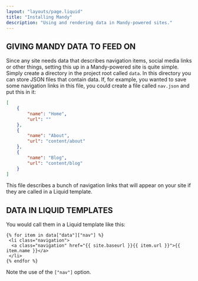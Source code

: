 ```yaml
---
layout: "layouts/page.liquid"
title: "Installing Mandy"
description: "Using and rendering data in Mandy-powered sites."
---
```


## GIVING MANDY DATA TO FEED ON

Since any site needs data that describes navigation items, social media links or other things, setting this up in a Mandy-powered site is quite simple. Simply create a directory in the project root called `data`. In this directory you can store JSON files that contain data. If, for example, you wanted to save some navigation links in this file, you could create a file called `nav.json` and put this in it:

```JSON
[
    {
        "name": "Home",
        "url": ""
    },
    {
        "name": "About",
        "url": "content/about"
    },
    {
        "name": "Blog",
        "url": "content/blog"
    }
]
```

This file describes a bunch of navigation links that will appear on your site if they are called in a Liquid template. 

## DATA IN LIQUID TEMPLATES

You would call them in a Liquid template like this:

```Liquid
{% for item in data["data"]["nav"] %}
 <li class="navigation">
  <a class="navigation" href="{{ site.baseurl }}{{ item.url }}">{{ item.name }}</a>
 </li>
{% endfor %}
```

Note the use of the `["nav"]` option.